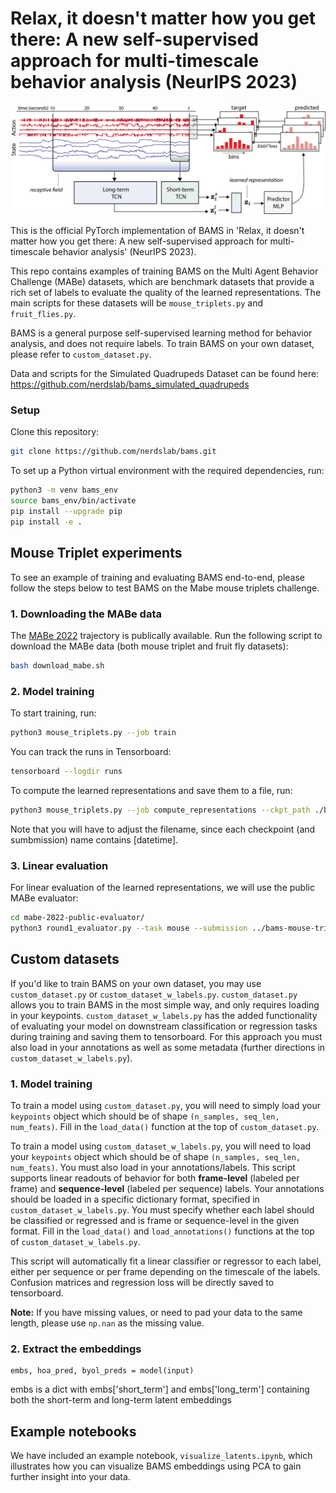 # Relax, it doesn't matter how you get there: A new self-supervised approach for multi-timescale behavior analysis (NeurIPS 2023)

![Architecture Overview](overview.png)

This is the official PyTorch implementation of BAMS in 'Relax, it doesn't matter how you 
get there: A new self-supervised approach for multi-timescale behavior analysis' 
(NeurIPS 2023).

This repo contains examples of training BAMS on the Multi Agent Behavior Challenge (MABe) 
datasets, which are benchmark datasets that provide a rich set of labels to evaluate the 
quality of the learned representations. The main scripts for these datasets will be 
`mouse_triplets.py` and `fruit_flies.py`.

BAMS is a general purpose self-supervised learning method for behavior analysis, and does
not require labels. To train BAMS on your own dataset, please refer to `custom_dataset.py`.

Data and scripts for the Simulated Quadrupeds Dataset can be found here: https://github.com/nerdslab/bams_simulated_quadrupeds

### Setup

Clone this repository:
```bash
git clone https://github.com/nerdslab/bams.git
```

To set up a Python virtual environment with the required dependencies, run:
```bash
python3 -m venv bams_env
source bams_env/bin/activate
pip install --upgrade pip
pip install -e .
```

## Mouse Triplet experiments
To see an example of training and evaluating BAMS end-to-end, please follow the steps below to test BAMS on the Mabe mouse triplets challenge.

### 1. Downloading the MABe data

The [MABe 2022](https://sites.google.com/view/computational-behavior/our-datasets/mabe2022-dataset)
trajectory is publically available.
Run the following script to download the MABe data (both mouse triplet and fruit fly datasets):
```bash
bash download_mabe.sh
```
### 2. Model training
To start training, run:
```bash
python3 mouse_triplets.py --job train
```

You can track the runs in Tensorboard:
```bash
tensorboard --logdir runs
```

To compute the learned representations and save them to a file, run:
```bash
python3 mouse_triplets.py --job compute_representations --ckpt_path ./bams-mouse-triplet-[datetime].pt
```
Note that you will have to adjust the filename, since each checkpoint (and sumbmission) name contains [datetime].

### 3. Linear evaluation 
For linear evaluation of the learned representations, we will use the public
MABe evaluator:
```bash
cd mabe-2022-public-evaluator/
python3 round1_evaluator.py --task mouse --submission ../bams-mouse-triplet-[datetime]_submission.npy --labels ../data/mabe/mouse_triplets_test_labels.npy
```

## Custom datasets
If you'd like to train BAMS on your own dataset, you may use `custom_dataset.py` or `custom_dataset_w_labels.py`. `custom_dataset.py` 
allows you to train BAMS in the most simple way, and only requires loading in your keypoints. `custom_dataset_w_labels.py` has the added functionality of evaluating your model on downstream classification or regression tasks during training and saving them to tensorboard. For this approach you must also load in your annotations as well as some metadata (further directions in `custom_dataset_w_labels.py`). 

### 1. Model training
To train a model using `custom_dataset.py`, you will need to simply load your `keypoints` object which should be of shape `(n_samples, seq_len, num_feats)`. Fill in the `load_data()` function at the top of `custom_dataset.py`.

To train a model using `custom_dataset_w_labels.py`, you will need to load your `keypoints` object which should be of shape `(n_samples, seq_len, num_feats)`. You must also load in your annotations/labels. This script supports linear readouts of behavior for both **frame-level** (labeled per frame) and **sequence-level** (labeled per sequence) labels. Your annotations should be loaded in a specific dictionary format, specified in `custom_dataset_w_labels.py`. You must specify whether each label should be classified or regressed and is frame or sequence-level in the given format. Fill in the `load_data()` and  `load_annotations()` functions at the top of `custom_dataset_w_labels.py`.

This script will automatically fit a linear classifier or regressor to each label, either per sequence or per frame depending on the timescale of the labels. Confusion matrices and regression loss will be directly saved to tensorboard.

**Note:**  If you have missing values, or need to pad your data to the same length, please use `np.nan`
as the missing value.

### 2. Extract the embeddings

```
embs, hoa_pred, byol_preds = model(input)
```
embs is a dict with embs['short_term'] and embs['long_term'] containing both the short-term and long-term latent embeddings

## Example notebooks
We have included an example notebook, `visualize_latents.ipynb`, which illustrates how you can visualize BAMS embeddings using PCA to gain further insight into your data.
